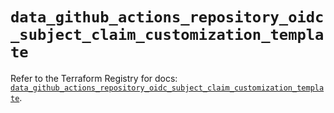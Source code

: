 # `data_github_actions_repository_oidc_subject_claim_customization_template`

Refer to the Terraform Registry for docs: [`data_github_actions_repository_oidc_subject_claim_customization_template`](https://registry.terraform.io/providers/integrations/github/6.1.0/docs/data-sources/actions_repository_oidc_subject_claim_customization_template).
